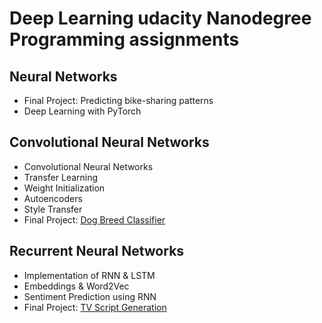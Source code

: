 # Deep Learning udacity Nanodegree Programming assignments
## Neural Networks
- Final Project: Predicting bike-sharing patterns
- Deep Learning with PyTorch
## Convolutional Neural Networks
- Convolutional Neural Networks
- Transfer Learning
- Weight Initialization
- Autoencoders
- Style Transfer
- Final Project: [Dog Breed Classifier](https://github.com/assem-khaled/dog-breed-classifier)
## Recurrent Neural Networks
- Implementation of RNN & LSTM
- Embeddings & Word2Vec
- Sentiment Prediction using RNN
- Final Project: [TV Script Generation](https://github.com/assem-khaled/dlnd_tv_script_generation)

